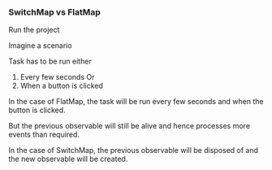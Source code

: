 ### SwitchMap vs FlatMap 

Run the project 

Imagine a scenario 

Task has to be run either 

1. Every few seconds Or
2. When a button is clicked 

In the case of FlatMap, the task will be run every few seconds and when the button is clicked.

But the previous observable will still be alive and hence processes more events than required.

In the case of SwitchMap, the previous observable will be disposed of and the new observable will be created.

